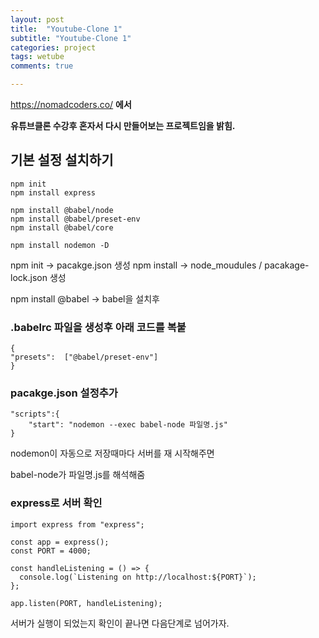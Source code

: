 ```yaml
---
layout: post
title:  "Youtube-Clone 1"
subtitle: "Youtube-Clone 1"
categories: project
tags: wetube
comments: true

---
```


<a>https://nomadcoders.co/</a> **에서**

**유튜브클론 수강후 혼자서 다시 만들어보는 프로젝트임을 밝힘.**

기본 설정 설치하기
---
```
npm init
npm install express

npm install @babel/node
npm install @babel/preset-env
npm install @babel/core

npm install nodemon -D

```

npm init -> pacakge.json 생성
npm install -> node_moudules / pacakage-lock.json 생성

npm install @babel -> babel을  설치후


### .babelrc 파일을 생성후 아래 코드를 복붙

```
{
"presets":  ["@babel/preset-env"]
}
```

### pacakge.json 설정추가

```
"scripts":{
	"start": "nodemon --exec babel-node 파일명.js"
}
```

nodemon이 자동으로 저장때마다 서버를 재 시작해주면 

babel-node가 파일명.js를 해석해줌

### express로 서버 확인

```
import express from "express";

const app = express();
const PORT = 4000;

const handleListening = () => {
  console.log(`Listening on http://localhost:${PORT}`);
};

app.listen(PORT, handleListening);

```

서버가 실행이 되었는지 확인이 끝나면 다음단계로 넘어가자.